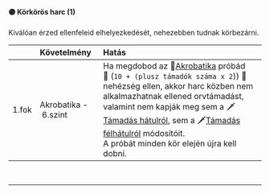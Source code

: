 #### 🟣 Körkörös harc (1)

Kiválóan érzed ellenfeleid elhelyezkedését, nehezebben tudnak körbezárni.

| |  Követelmény | Hatás  |
| :----------- | :----------- | :----------- |
| 1.fok | Akrobatika&nbsp;-&nbsp;6.szint | Ha megdobod az 🔴[Akrobatika](kepzettsegek/akrobatika_eses_ugras.md) próbád<br />👀 (`10 + (plusz támadók száma x 2`)) 👀<br />nehézség ellen, akkor harc közben nem alkalmazhatnak ellened orvtámadást, valamint nem kapják meg sem a 🗡️[Támadás hátulról](065_01_harci_helyzetek.md#t%C3%A1mad%C3%A1s-h%C3%A1tulr%C3%B3l), sem a 🗡️[Támadás félhátulról](065_01_harci_helyzetek.md) módosítóit.<br />A próbát minden kör elején újra kell dobni. |

<br />

---
